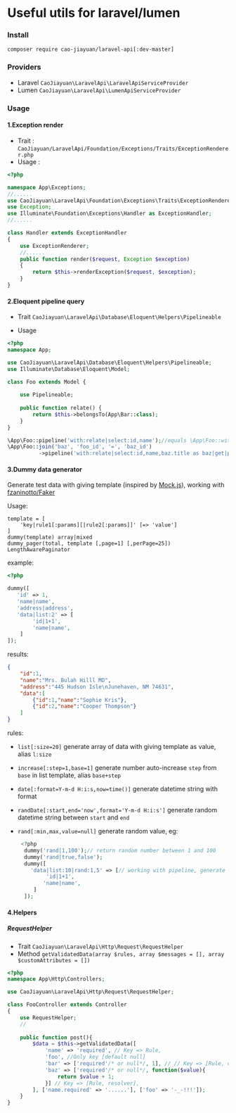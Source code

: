 # Useful utils for laravel/lumen

### Install
```composer require cao-jiayuan/laravel-api[:dev-master]```
### Providers

* Laravel ```CaoJiayuan\LaravelApi\LaravelApiServiceProvider```
* Lumen ```CaoJiayuan\LaravelApi\LumenApiServiceProvider```

### Usage

#### 1.Exception render

* Trait : ```CaoJiayuan/LaravelApi/Foundation/Exceptions/Traits/ExceptionRenderer.php```
* Usage : 
```php
<?php

namespace App\Exceptions;
//......
use CaoJiayuan\LaravelApi\Foundation\Exceptions\Traits\ExceptionRenderer;
use Exception;
use Illuminate\Foundation\Exceptions\Handler as ExceptionHandler;
//......

class Handler extends ExceptionHandler
{
    use ExceptionRenderer;
    //......
    public function render($request, Exception $exception)
    {
        return $this->renderException($request, $exception);
    }
}

```
#### 2.Eloquent pipeline query
* Trait ```CaoJiayuan\LaravelApi\Database\Eloquent\Helpers\Pipelineable```

* Usage
```php
<?php
namespace App;

use CaoJiayuan\LaravelApi\Database\Eloquent\Helpers\Pipelineable;
use Illuminate\Database\Eloquent\Model;

class Foo extends Model {
    
    use Pipelineable;
    
    public function relate() {
        return $this->belongsTo(App\Bar::class);
    }
}

\App\Foo::pipeline('with:relate|select:id,name');//equals \App\Foo::with('relate')->select(['id','name'])->get();
\App\Foo::join('baz', 'foo_id', '=', 'baz_id')
          ->pipeline('with:relate|select:id,name,baz.title as baz|get|pluck:name|random');

```

#### 3.Dummy data generator
Generate test data with giving template (inspired by [Mock.js](https://github.com/nuysoft/Mock)), working with [fzaninotto/Faker](https://github.com/fzaninotto/Faker)

Usage: 
```
template = [
    'key|rule1[:params][|rule2[:params]]' [=> 'value']
]
dummy(template) array|mixed
dummy_pager(total, template [,page=1] [,perPage=25]) LengthAwarePaginator
```
example:
```php
<?php

dummy([
   'id' => 1,
   'name|name',
   'address|address',
   'data|list:2' => [
        'id|1+1',   
        'name|name',   
    ]
]);
```
results:
```json
{
    "id":1,
    "name":"Mrs. Bulah Hilll MD",
    "address":"445 Hudson Isle\nJunehaven, NM 74631",
    "data":[
        {"id":1,"name":"Sophie Kris"},
        {"id":2,"name":"Cooper Thompson"}
    ]
}
```


rules:
* ```list[:size=20]``` generate array of data with giving template as value, alias ```l:size```
* ```increase[:step=1,base=1]``` generate number auto-increase ```step``` from ```base``` in list template, alias ```base+step```
* ```date[:format=Y-m-d H:i:s,now=time()]``` generate datetime string with format
* ```randDate[:start,end='now',format='Y-m-d H:i:s']``` generate random datetime string between ```start``` and ```end```
* ```rand[:min,max,value=null]``` generate random value, eg:

    ```php
     <?php
      dummy('rand|1,100');// return random number between 1 and 100
      dummy('rand|true,false');
      dummy([
        'data|list:10|rand:1,5' => [// working with pipeline, generate 10 items, randomly take 1-5 item[s]
             'id|1+1',   
            'name|name',
         ]
      ]);
    ```

#### 4.Helpers

#####  RequestHelper
* Trait ```CaoJiayuan\LaravelApi\Http\Request\RequestHelper```
* Method ```getValidatedData(array $rules, array $messages = [], array $customAttributes = [])```
```php
<?php
namespace App\Http\Controllers;

use CaoJiayuan\LaravelApi\Http\Request\RequestHelper;

class FooController extends Controller
{
    use RequestHelper;
    //
    
    public function post(){
        $data = $this->getValidatedData([
            'name' => 'required', // Key => Rule,
            'foo', //Only key [default null]
            'bar' => ['required'/* or null*/, 1], // // Key => [Rule, default],
            'baz' => ['required'/* or null*/, function($value){
                return $value + 1;
            }] // Key => [Rule, resolver],
        ], ['name.required' => '......'], ['foo' => '-_-!!!']);
    }
}

```
